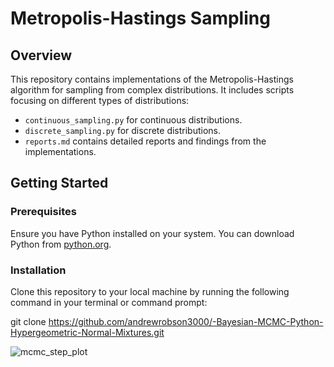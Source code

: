 # Metropolis-Hastings Sampling

## Overview
This repository contains implementations of the Metropolis-Hastings algorithm for sampling from complex distributions. It includes scripts focusing on different types of distributions:
- `continuous_sampling.py` for continuous distributions.
- `discrete_sampling.py` for discrete distributions.
- `reports.md` contains detailed reports and findings from the implementations.

## Getting Started

### Prerequisites
Ensure you have Python installed on your system. You can download Python from [python.org](https://www.python.org/downloads/).

### Installation
Clone this repository to your local machine by running the following command in your terminal or command prompt:

git clone https://github.com/andrewrobson3000/-Bayesian-MCMC-Python-Hypergeometric-Normal-Mixtures.git

![mcmc_step_plot](https://github.com/andrewrobson3000/-Bayesian-MCMC-Python-Hypergeometric-Normal-Mixtures/assets/87878168/db98f03a-7838-4db2-92c4-3a14ea15ac1a)
